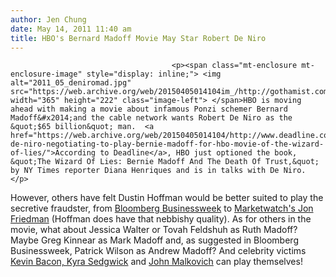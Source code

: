 ```yaml
---
author: Jen Chung
date: May 14, 2011 11:40 am
title: HBO's Bernard Madoff Movie May Star Robert De Niro
---
```


	
										<p><span class="mt-enclosure mt-enclosure-image" style="display: inline;"> <img alt="2011_05_deniromad.jpg" src="https://web.archive.org/web/20150405014104im_/http://gothamist.com/attachments/jen/2011_05_deniromad.jpg" width="365" height="222" class="image-left"> </span>HBO is moving ahead with making a movie about infamous Ponzi schemer Bernard Madoff&#x2014;and the cable network wants Robert De Niro as the &quot;$65 billion&quot; man.  <a href="https://web.archive.org/web/20150405014104/http://www.deadline.com/2011/05/robert-de-niro-negotiating-to-play-bernie-madoff-for-hbo-movie-of-the-wizard-of-lies/">According to Deadline</a>, HBO just optioned the book, &quot;The Wizard Of Lies: Bernie Madoff And The Death Of Trust,&quot; by NY Times reporter Diana Henriques and is in talks with De Niro. </p>

<p>However, others have felt Dustin Hoffman would be better suited to play the secretive fraudster, from <a href="https://web.archive.org/web/20150405014104/http://images.businessweek.com/slideshows/20110414/casting-the-bernie-madoff-movie">Bloomberg Businessweek</a> to <a href="https://web.archive.org/web/20150405014104/http://www.youtube.com/watch?v=Fr8fuR-RL7Y">Marketwatch&apos;s Jon Friedman</a> (Hoffman does have that nebbishy quality).  As for others in the movie, what about Jessica Walter or Tovah Feldshuh as Ruth Madoff?  Maybe Greg Kinnear as Mark Madoff and, as suggested in Bloomberg Businessweek, Patrick Wilson as Andrew Madoff?  And celebrity victims <a href="https://web.archive.org/web/20150405014104/http://gothamist.com/2009/06/11/kyra_sedgwick_madoff_didnt_wipe_us.php">Kevin Bacon, Kyra Sedgwick</a> and <a href="https://web.archive.org/web/20150405014104/http://gothamist.com/2010/04/02/malkovich_mad_over_madoff_investmen.php">John Malkovich</a> can play themselves!</p>					
										
									
				